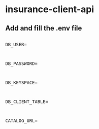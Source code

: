 # insurance-client-api

## Add and fill the .env file

<pre>
<p>DB_USER=</p>
<p>DB_PASSWORD=</p>
<p>DB_KEYSPACE=</p>
<p>DB_CLIENT_TABLE=</p>
<p>CATALOG_URL=</p>
</pre>
